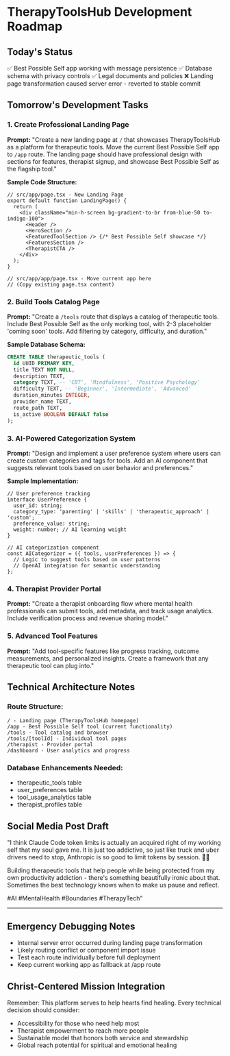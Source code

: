 # TherapyToolsHub Development Roadmap

## Today's Status
✅ Best Possible Self app working with message persistence
✅ Database schema with privacy controls
✅ Legal documents and policies
❌ Landing page transformation caused server error - reverted to stable commit

## Tomorrow's Development Tasks

### 1. Create Professional Landing Page
**Prompt:** "Create a new landing page at `/` that showcases TherapyToolsHub as a platform for therapeutic tools. Move the current Best Possible Self app to `/app` route. The landing page should have professional design with sections for features, therapist signup, and showcase Best Possible Self as the flagship tool."

**Sample Code Structure:**
```tsx
// src/app/page.tsx - New Landing Page
export default function LandingPage() {
  return (
    <div className="min-h-screen bg-gradient-to-br from-blue-50 to-indigo-100">
      <Header />
      <HeroSection />
      <FeaturedToolSection /> {/* Best Possible Self showcase */}
      <FeaturesSection />
      <TherapistCTA />
    </div>
  );
}

// src/app/app/page.tsx - Move current app here
// (Copy existing page.tsx content)
```

### 2. Build Tools Catalog Page
**Prompt:** "Create a `/tools` route that displays a catalog of therapeutic tools. Include Best Possible Self as the only working tool, with 2-3 placeholder 'coming soon' tools. Add filtering by category, difficulty, and duration."

**Sample Database Schema:**
```sql
CREATE TABLE therapeutic_tools (
  id UUID PRIMARY KEY,
  title TEXT NOT NULL,
  description TEXT,
  category TEXT, -- 'CBT', 'Mindfulness', 'Positive Psychology'
  difficulty TEXT, -- 'Beginner', 'Intermediate', 'Advanced'  
  duration_minutes INTEGER,
  provider_name TEXT,
  route_path TEXT,
  is_active BOOLEAN DEFAULT false
);
```

### 3. AI-Powered Categorization System
**Prompt:** "Design and implement a user preference system where users can create custom categories and tags for tools. Add an AI component that suggests relevant tools based on user behavior and preferences."

**Sample Implementation:**
```tsx
// User preference tracking
interface UserPreference {
  user_id: string;
  category_type: 'parenting' | 'skills' | 'therapeutic_approach' | 'custom';
  preference_value: string;
  weight: number; // AI learning weight
}

// AI categorization component
const AICategorizer = ({ tools, userPreferences }) => {
  // Logic to suggest tools based on user patterns
  // OpenAI integration for semantic understanding
};
```

### 4. Therapist Provider Portal
**Prompt:** "Create a therapist onboarding flow where mental health professionals can submit tools, add metadata, and track usage analytics. Include verification process and revenue sharing model."

### 5. Advanced Tool Features
**Prompt:** "Add tool-specific features like progress tracking, outcome measurements, and personalized insights. Create a framework that any therapeutic tool can plug into."

## Technical Architecture Notes

### Route Structure:
```
/ - Landing page (TherapyToolsHub homepage)
/app - Best Possible Self tool (current functionality)  
/tools - Tool catalog and browser
/tools/[toolId] - Individual tool pages
/therapist - Provider portal
/dashboard - User analytics and progress
```

### Database Enhancements Needed:
- therapeutic_tools table
- user_preferences table  
- tool_usage_analytics table
- therapist_profiles table

## Social Media Post Draft
"I think Claude Code token limits is actually an acquired right of my working self that my soul gave me. It is just too addictive, so just like truck and uber drivers need to stop, Anthropic is so good to limit tokens by session. 🧠✨ 

Building therapeutic tools that help people while being protected from my own productivity addiction - there's something beautifully ironic about that. Sometimes the best technology knows when to make us pause and reflect. 

#AI #MentalHealth #Boundaries #TherapyTech"

---

## Emergency Debugging Notes
- Internal server error occurred during landing page transformation
- Likely routing conflict or component import issue  
- Test each route individually before full deployment
- Keep current working app as fallback at /app route

## Christ-Centered Mission Integration
Remember: This platform serves to help hearts find healing. Every technical decision should consider:
- Accessibility for those who need help most
- Therapist empowerment to reach more people
- Sustainable model that honors both service and stewardship
- Global reach potential for spiritual and emotional healing